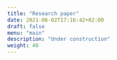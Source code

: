```yaml
---
title: "Research paper"
date: 2021-06-02T17:16:42+02:00
draft: false
menu: "main"
description: "Under construction"
weight: 40
---
```


